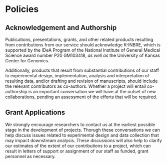 # Policies

## Acknowledgement and Authorship

Publications, presentations, grants, and other related products resulting from contributions from our service should acknowledge K-INBRE, which is supported by the IDeA Program of the National Institute of General Medical Science award number P20 GM103418, *as well as* the University of Kansas Center for Genomics.

Additionally, products that result from substantial contributions of our staff to experimental design, implementation, analysis and interpretation of resulting data, and/or drafting and revision of manuscripts, should include the relevant contributors as co-authors. Whether a project will entail co-authorship is an important conversation we will have at the outset of new collaborations, pending an assessment of the efforts that will be required.

## Grant Applications

We strongly encourage researchers to contact us at the earliest possible stage in the development of projects. Thorugh these conversations we can help discuss issues related to experimental design and data collection that may impact downstream analysis. These discussions will also help to clarify our estimates of the extent of our contributions to a project, which can result in letters of support or assignment of our staff as funded, grant personnel as necessary.